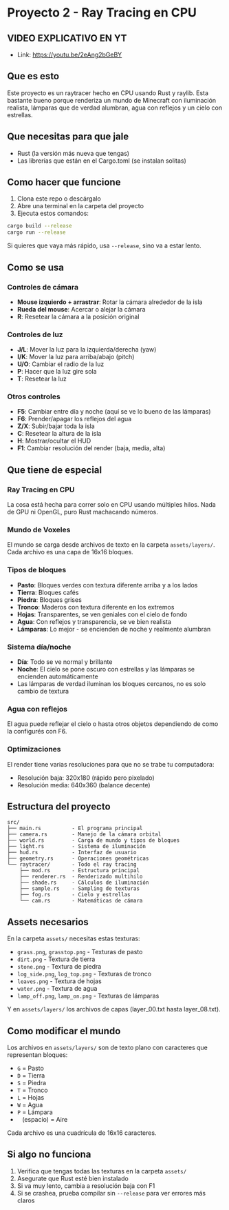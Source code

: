 # Proyecto 2 - Ray Tracing en CPU

## VIDEO EXPLICATIVO EN YT

- Link: https://youtu.be/2eAng2bGeBY

## Que es esto

Este proyecto es un raytracer hecho en CPU usando Rust y raylib. Esta bastante bueno porque renderiza un mundo de Minecraft con iluminación realista, lámparas que de verdad alumbran, agua con reflejos y un cielo con estrellas.

## Que necesitas para que jale

- Rust (la versión más nueva que tengas)
- Las librerías que están en el Cargo.toml (se instalan solitas)

## Como hacer que funcione

1. Clona este repo o descárgalo 
2. Abre una terminal en la carpeta del proyecto
3. Ejecuta estos comandos:

```bash
cargo build --release
cargo run --release
```

Si quieres que vaya más rápido, usa `--release`, sino va a estar lento.

## Como se usa

### Controles de cámara
- **Mouse izquierdo + arrastrar**: Rotar la cámara alrededor de la isla
- **Rueda del mouse**: Acercar o alejar la cámara
- **R**: Resetear la cámara a la posición original

### Controles de luz
- **J/L**: Mover la luz para la izquierda/derecha (yaw)
- **I/K**: Mover la luz para arriba/abajo (pitch)
- **U/O**: Cambiar el radio de la luz
- **P**: Hacer que la luz gire sola
- **T**: Resetear la luz

### Otros controles
- **F5**: Cambiar entre día y noche (aquí se ve lo bueno de las lámparas)
- **F6**: Prender/apagar los reflejos del agua
- **Z/X**: Subir/bajar toda la isla
- **C**: Resetear la altura de la isla
- **H**: Mostrar/ocultar el HUD
- **F1**: Cambiar resolución del render (baja, media, alta)

## Que tiene de especial

### Ray Tracing en CPU
La cosa está hecha para correr solo en CPU usando múltiples hilos. Nada de GPU ni OpenGL, puro Rust machacando números.

### Mundo de Voxeles
El mundo se carga desde archivos de texto en la carpeta `assets/layers/`. Cada archivo es una capa de 16x16 bloques.

### Tipos de bloques
- **Pasto**: Bloques verdes con textura diferente arriba y a los lados
- **Tierra**: Bloques cafés
- **Piedra**: Bloques grises
- **Tronco**: Maderos con textura diferente en los extremos
- **Hojas**: Transparentes, se ven geniales con el cielo de fondo
- **Agua**: Con reflejos y transparencia, se ve bien realista
- **Lámparas**: Lo mejor - se encienden de noche y realmente alumbran

### Sistema día/noche
- **Día**: Todo se ve normal y brillante
- **Noche**: El cielo se pone oscuro con estrellas y las lámparas se encienden automáticamente
- Las lámparas de verdad iluminan los bloques cercanos, no es solo cambio de textura

### Agua con reflejos
El agua puede reflejar el cielo o hasta otros objetos dependiendo de como la configurés con F6.

### Optimizaciones
El render tiene varias resoluciones para que no se trabe tu computadora:
- Resolución baja: 320x180 (rápido pero pixelado)
- Resolución media: 640x360 (balance decente)

## Estructura del proyecto

```
src/
├── main.rs          - El programa principal
├── camera.rs        - Manejo de la cámara orbital
├── world.rs         - Carga de mundo y tipos de bloques
├── light.rs         - Sistema de iluminación
├── hud.rs           - Interfaz de usuario
├── geometry.rs      - Operaciones geométricas
└── raytracer/       - Todo el ray tracing
    ├── mod.rs       - Estructura principal
    ├── renderer.rs  - Renderizado multihilo
    ├── shade.rs     - Cálculos de iluminación
    ├── sample.rs    - Sampling de texturas
    ├── fog.rs       - Cielo y estrellas
    └── cam.rs       - Matemáticas de cámara
```

## Assets necesarios

En la carpeta `assets/` necesitas estas texturas:
- `grass.png`, `grasstop.png` - Texturas de pasto
- `dirt.png` - Textura de tierra
- `stone.png` - Textura de piedra
- `log_side.png`, `log_top.png` - Texturas de tronco
- `leaves.png` - Textura de hojas
- `water.png` - Textura de agua
- `lamp_off.png`, `lamp_on.png` - Texturas de lámparas

Y en `assets/layers/` los archivos de capas (layer_00.txt hasta layer_08.txt).

## Como modificar el mundo

Los archivos en `assets/layers/` son de texto plano con caracteres que representan bloques:
- `G` = Pasto
- `D` = Tierra  
- `S` = Piedra
- `T` = Tronco
- `L` = Hojas
- `W` = Agua
- `P` = Lámpara
- ` ` (espacio) = Aire

Cada archivo es una cuadrícula de 16x16 caracteres.

## Si algo no funciona

1. Verifica que tengas todas las texturas en la carpeta `assets/`
2. Asegurate que Rust esté bien instalado
3. Si va muy lento, cambia a resolución baja con F1
4. Si se crashea, prueba compilar sin `--release` para ver errores más claros